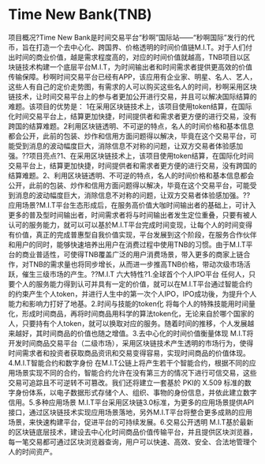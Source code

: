 # Time New Bank(TNB)

项目概况?Time New Bank是时间交易平台“秒啊”国际站——“秒啊国际”发行的代币，旨在打造一个去中心化、跨国界、价格透明的时间价值链M.I.T。对于人们付出时间的商业价值，越是需求程度高的，对应的时间价值就越高，TNB项目以区块链技术构建一个底层平台M.I.T，为时间输出者和时间需求者提供更高效的价值传输保障。秒啊时间交易平台已经有APP，该应用有企业家、明星、名人、艺人，这些人有自己的定价走势图，有需求的人可以购买这些名人的时间，秒啊采用区块链技术，让时间交易平台上的参与者更加公开进行交易，并且可以解决国际结算的难题。该项目的优势是：
1在采用区块链技术上，该项目使用token结算，在国际化时间交易平台上，结算更加快捷，时间提供者和需求者更方便的进行交易，没有跨国的结算难题。2利用区块链透明、不可逆的特点，名人的时间价格和基本信息都会公开，此前的包装、炒作和信用方面问题得以解决，毕竟在这个交易平台，可能受到消息的波动幅度巨大，消除信息不对称的问题，让双方交易者体验感加强。??项目亮点?1、在采用区块链技术上，该项目使用token结算，在国际化时间交易平台上，结算更加快捷，时间提供者和需求者更方便的进行交易，没有跨国的结算难题。2、利用区块链透明、不可逆的特点，名人的时间价格和基本信息都会公开，此前的包装、炒作和信用方面问题得以解决，毕竟在这个交易平台，可能受到消息的波动幅度巨大，消除信息不对称的问题，让双方交易者体验感加强。??应用场景?M.I.T平台生态形成后，在服务高价值大咖时间输出者的基础上，可计入更多的普及型时间输出者，时间需求者将与时间输出者发生定位重叠，只要有被人认可的服务能力，就可以可以基於M.I.T平台完成时间变现，让每个人的时间变得有价值，真正的完成普惠型自我价值实现，平台发展到这个阶段，在服务合作伙伴和用户的同时，能够快速培养出用户在消费过程中使用TNB的习惯。由于M.I.T平台的商业普适性，可使得TNB覆盖广泛的用户消费场景，带入更多的商家上链合作，对TNB的需求量也将同步增长，从而进一步推高TNB价格，带动次级市场活跃，催生三级市场的产生。??M.I.T 六大特性?1.全球首个个人IPO平台
任何人，只要个人的服务能力得到认可并具有一定的价值，就可以在M.I.T平台通过智能合约的约束产生个人token，并进行人生中的第一次个人IPO，IPO成功後，为提升个人能力和影响力打好了地基。2.时间与技能的token化
将每个人的特殊技能用时间量化，形成时间商品，再将时间商品用科学的算法token化，无论来自於哪个国家的人，只要持有个人token，就可以换取对应的服务。随着时间的推移，个人发展越来越好，其时间商品的价值也随之增值。3.去中心化的时间价值衡量体现
M.I.T将开发时间商品交易平台（二级市场），采用区块链技术产生透明的市场行为，使得时间需求者和投资者获取商品资讯和交易变得容易，实现时间商品的价值体现。4.M.I.T智能合约和数字身份
在M.I.T公链上将产生若干个智能合约，根据不同的应用场景实现不同的合约，智能合约允许在没有第三方的情况下进行可信交易，这些交易可追踪且不可逆转不可篡改。我们还将建立一套基於 PKI的 X.509 标准的数字身份体系，以电子数据形式存储个人、组织、事物的身份信息，并依此建立数字信用。5.多种应用场景
M.I.T平台采用区块链3.0标准，为更多的应用场景提供API接口，通过区块链技术实现应用场景落地，另外M.I.T平台将整合更多成熟的应用场景，来快速构建平台，促进平台的可持续发展。6.交易公开透明
M.I.T基於最新的区块链底层技术，建设去中心化时间商品价值传输平台，并且提供区块浏览器，每一笔交易都可通过区块浏览器查询，用户可以快速、高效、安全、合法地管理个人的时间资产。
